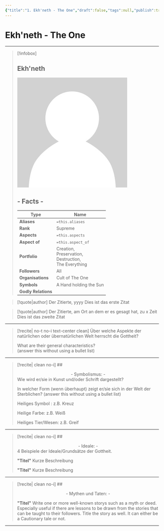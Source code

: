 ```yaml
---
{"title":"1. Ekh'neth - The One","draft":false,"tags":null,"publish":true,"name":"Ekh'neth","aliases":"","organisations":"Cult of The One","rank":"Supreme","symbol":"A Hand holding the Sun","portfolio":"Creation, <br>Preservation, <br> Destruction, <br>The Everything","followers":"All","relations":"","path":"3. Gods & Religion/2. Major Gods & Interpretations/1. The One True God/1. Ekh'neth - The One.md","permalink":"/3-gods-and-religion/2-major-gods-and-interpretations/1-the-one-true-god/1-ekh-neth-the-one/","PassFrontmatter":true}
---
```


# Ekh'neth - The One
---
> [!infobox]
> 
> 
> ## **Ekh'neth**
> 
> ![../../../NPC_Placeholder.jpg](../../../NPC_Placeholder.jpg)
> 
> ## - Facts -
> | Type | Name |
> | ---- | ---- |
> | **Aliases** | `=this.aliases` |
> | **Rank** | Supreme |
> | **Aspects** | `=this.aspects` |
> | **Aspect of** | `=this.aspect_of` |
> | **Portfolio** | Creation, <br>Preservation, <br> Destruction, <br>The Everything |
> | **Followers** | All |
> | **Organisations** | Cult of The One |
> | **Symbols** | A Hand holding the Sun |
> | **Godly Relations** |  |


> [!quote|author] Der Zitierte, yyyy
> Dies ist das erste Zitat

> [!quote|author] Der Zitierte, am Ort an dem er es gesagt hat, zu x Zeit
> Dies ist das zweite Zitat


---
> [!recite| no-t no-i text-center clean]
> Über welche Aspekte der natürlichen oder übernatürlichen Welt herrscht die Gottheit?
>
> What are their general characteristics?  
> (answer this without using a bullet list)


---

> [!recite| clean no-i] ## <center>  - Symbolismus: - </center>
> Wie wird er/sie in Kunst und/oder Schrift dargestellt?
> 
> In welcher Form (wenn überhaupt) zeigt er/sie sich in der Welt der Sterblichen?
> (answer this without using a bullet list)
> 
> Heiliges Symbol : z.B. Kreuz
> 
> Heilige Farbe: z.B. Weiß
> 
> Heiliges Tier/Wesen: z.B. Greif

---

> [!recite| clean no-i] ## <center>  - Ideale: - </center>
> 4 Beispiele der Ideale/Grundsätze der Gottheit.
>
> **"Titel"**
> Kurze Beschreibung
>
> **"Titel"**
> Kurze Beschreibung

---

> [!recite| clean no-i] ## <center>  - Mythen und Taten: - </center>
> 
> **"Titel"**
> Write one or more well-known storys such as a myth or deed. Especially useful if there are lessons to be drawn from the stories that can be taught to their followers. Title the story as well. It can either be a Cautionary tale or not.


---